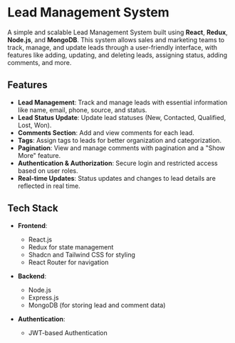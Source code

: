 # Lead Management System

A simple and scalable Lead Management System built using **React**, **Redux**, **Node.js**, and **MongoDB**. This system allows sales and marketing teams to track, manage, and update leads through a user-friendly interface, with features like adding, updating, and deleting leads, assigning status, adding comments, and more.

## Features

- **Lead Management**: Track and manage leads with essential information like name, email, phone, source, and status.
- **Lead Status Update**: Update lead statuses (New, Contacted, Qualified, Lost, Won).
- **Comments Section**: Add and view comments for each lead.
- **Tags**: Assign tags to leads for better organization and categorization.
- **Pagination**: View and manage comments with pagination and a "Show More" feature.
- **Authentication & Authorization**: Secure login and restricted access based on user roles.
- **Real-time Updates**: Status updates and changes to lead details are reflected in real time.

## Tech Stack

- **Frontend**:
  - React.js
  - Redux for state management
  - Shadcn and Tailwind CSS for styling
  - React Router for navigation

- **Backend**:
  - Node.js
  - Express.js
  - MongoDB (for storing lead and comment data)

- **Authentication**:
  - JWT-based Authentication
